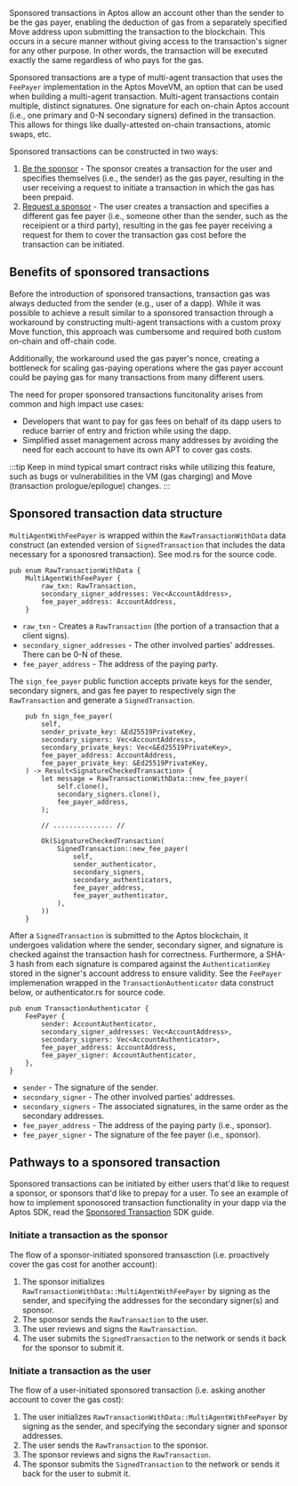 Sponsored transactions in Aptos allow an account other than the sender to be the gas payer, enabling the deduction of gas from a separately specified Move address upon submitting the transaction to the blockchain. This occurs in a secure manner without giving access to the transaction's signer for any other purpose. In other words, the transaction will be executed exactly the same regardless of who pays for the gas. 

Sponsored transactions are a type of multi-agent transaction that uses the `FeePayer` implementation in the Aptos MoveVM, an option that can be used when building a multi-agent transaction. Multi-agent transactions contain multiple, distinct signatures. One signature for each on-chain Aptos account (i.e., one primary and 0-N secondary signers) defined in the transaction. This allows for things like dually-attested on-chain transactions, atomic swaps, etc.

Sponsored transactions can be constructed in two ways:
1. [Be the sponsor](#be-the-sponsor) - The sponsor creates a transaction for the user and specifies themselves (i.e., the sender) as the gas payer, resulting in the user receiving a  request to initiate a transaction in which the gas has been prepaid.
2. [Request a sponsor](#request-a-sponsor) - The user creates a transaction and specifies a different gas fee payer (i.e., someone other than the sender, such as the receipient or a third party), resulting in the gas fee payer receiving a request for them to cover the transaction gas cost before the transaction can be initiated.

## Benefits of sponsored transactions
Before the introduction of sponsored transactions, transaction gas was always deducted from the sender (e.g., user of a dapp). While it was possible to achieve a result similar to a sponsored transaction through a workaround by constructing multi-agent transactions with a custom proxy Move function, this approach was cumbersome and required both custom on-chain and off-chain code. 

Additionally, the workaround used the gas payer's nonce, creating a bottleneck for scaling gas-paying operations where the gas payer account could be paying gas for many transactions from many different users.

The need for proper sponsored transactions funcitonality arises from common and high impact use cases:
- Developers that want to pay for gas fees on behalf of its dapp users to reduce barrier of entry and friction while using the dapp.
- Simplified asset management across many addresses by avoiding the need for each account to have its own APT to cover gas costs.

:::tip Keep in mind typical smart contract risks while utilizing this feature, such as bugs or vulnerabilities in the VM (gas charging) and Move (transaction prologue/epilogue) changes. :::

## Sponsored transaction data structure
`MultiAgentWithFeePayer` is wrapped within the `RawTransactionWithData` data construct (an extended version of `SignedTransaction` that includes the data necessary for a sponosred transaction). See mod.rs for the source code.

```
pub enum RawTransactionWithData {
    MultiAgentWithFeePayer {
        raw_txn: RawTransaction,
        secondary_signer_addresses: Vec<AccountAddress>,
        fee_payer_address: AccountAddress,
    }
```
-  `raw_txn` - Creates a `RawTransaction` (the portion of a transaction that a client signs).
-  `secondary_signer_addresses` - The other involved parties' addresses. There can be 0-N of these.
-  `fee_payer_address` - The address of the paying party.


The `sign_fee_payer` public function accepts private keys for the sender, secondary signers, and gas fee payer to respectively sign the `RawTransaction` and generate a `SignedTransaction`.

```
    pub fn sign_fee_payer(
        self,
        sender_private_key: &Ed25519PrivateKey,
        secondary_signers: Vec<AccountAddress>,
        secondary_private_keys: Vec<&Ed25519PrivateKey>,
        fee_payer_address: AccountAddress,
        fee_payer_private_key: &Ed25519PrivateKey,
    ) -> Result<SignatureCheckedTransaction> {
        let message = RawTransactionWithData::new_fee_payer(
            self.clone(),
            secondary_signers.clone(),
            fee_payer_address,
        );

        // ............... //

        Ok(SignatureCheckedTransaction(
            SignedTransaction::new_fee_payer(
                self,
                sender_authenticator,
                secondary_signers,
                secondary_authenticators,
                fee_payer_address,
                fee_payer_authenticator,
            ),
        ))
    }
```

After a `SignedTransaction` is submitted to the Aptos blockchain, it undergoes validation where the sender, secondary signer, and  signature is checked against the transaction hash for correctness. Furthermore, a SHA-3 hash from each signature is compared against the `AuthenticationKey` stored in the signer's account address to ensure validity. See the `FeePayer` implemenation wrapped in the `TransactionAuthenticator` data construct below, or authenticator.rs for source code.

```
pub enum TransactionAuthenticator {
    FeePayer {
        sender: AccountAuthenticator,
        secondary_signer_addresses: Vec<AccountAddress>,
        secondary_signers: Vec<AccountAuthenticator>,
        fee_payer_address: AccountAddress,
        fee_payer_signer: AccountAuthenticator,
    },
}
```
- `sender` - The signature of the sender.
- `secondary_signer` - The other involved parties' addresses.
- `secondary_signers` - The associated signatures, in the same order as the secondary addresses.
- `fee_payer_address` -  The address of the paying party (i.e., sponsor).
- `fee_payer_signer` - The signature of the fee payer (i.e., sponsor).

## Pathways to a sponsored transaction
Sponsored transactions can be initiated by either users that'd like to request a sponsor, or sponsors that'd like to prepay for a user. To see an example of how to implement sponosored transaction functionality in your dapp via the Aptos SDK, read the [Sponsored Transaction](../guides/create-sponsored-transaction.md) SDK guide.

### Initiate a transaction as the sponsor
The flow of a sponsor-initiated sponsored transasction (i.e. proactively cover the gas cost for another account):
1. The sponsor initializes `RawTransactionWithData::MultiAgentWithFeePayer` by signing as the sender, and specifying the addresses for the secondary signer(s) and sponsor.
2. The sponsor sends the `RawTransaction` to the user.
3. The user reviews and signs the `RawTransaction`.
4. The user submits the `SignedTransaction` to the network or sends it back for the sponsor to submit it.

### Initiate a transaction as the user
The flow of a user-initiated sponsored transaction (i.e. asking another account to cover the gas cost):
1. The user initializes `RawTransactionWithData::MultiAgentWithFeePayer` by signing as the sender, and specifying the secondary signer and sponsor addresses.
2. The user sends the `RawTransaction` to the sponsor.
3. The sponsor reviews and signs the `RawTransaction`.
4. The sponsor submits the `SignedTransaction` to the network or sends it back for the user to submit it.